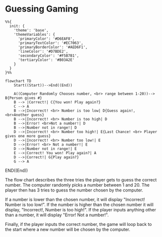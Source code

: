 # Guessing Gaming

```mermaid
%%{
  init: {
    'theme': 'base',
    'themeVariables': {
      'primaryColor': '#D6EAF8',
      'primaryTextColor': '#EC7063',
      'primaryBorderColor': '#AED6F1',
      'lineColor': '#D7BDE2',
      'secondaryColor': '#F5B7B1',
      'tertiaryColor': '#B03A2E'
    }
  }
}%%

flowchart TD
    Start((Start))-->End((End))

    A((Computer Randomly Chooses number, <br> range between 1-20))--> B{Person gives #}
    B --> |Correct!| C{You won! Play again?}
    C --> A
    B -->|Incorrect! <br> Number is too low| D{Guess again!, <br>Another guess}
    B -->|Incorrect! <br> Number is too high| D
    B -->|Error! <br>Not a number!| D
    B -->|Number not in range!| D
    D -->|Incorrect! <br> Number too high!| E{Last Chance! <br> Player gives one more guess}
    D -->|Incorrect! <br> Number too low!| E
    D -->|Error! <br> Not a number!| E
    D -->|Number not in range!| E
    E -->|Correct! You won! Play again?| A
    D -->|Correct!| G{Play again?}
    G --> A
```
END((End))


The flow chart describes the three tries the player gets to guess the correct number. The computer randomly picks a number between 1 and 20. The player then has 3 tries to guess the number chosen by the computer. 

If a number is lower than the chosen number, it will display "Incorrect! Number is too low!". If the number is higher than the chosen number it will display, "Incorrect!, Number is too high!". If the player inputs anything other than a number, it will display "Error! Not a number!". 

Finally, if the player inputs the correct number, the game will loop back to the start where a new number will be chosen by the computer. 
